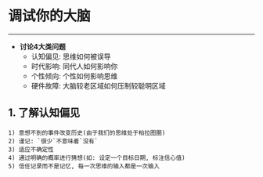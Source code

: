 # **调试你的大脑**
***


* **讨论4大类问题**
  - 认知偏见: 思维如何被误导
  - 时代影响: 同代人如何影响你
  - 个性倾向: 个性如何影响思维
  - 硬件故障: 大脑较老区域如何压制较聪明区域



## **1. 了解认知偏见**
    1) 意想不到的事件改变历史(由于我们的思维处于柏拉图圈)
    2) 谨记: `很少`不意味着`没有`
    3) 适应不确定性
    4) 通过明确的概率进行猜想(如: 设定一个目标日期, 标注信心值)
    5) 信任记录而不是记忆, 每一次思维的输入都是一次输入
